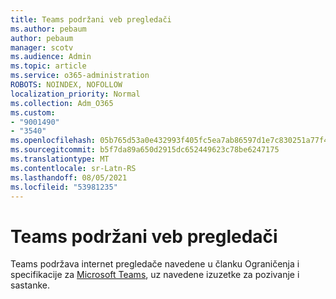 ```yaml
---
title: Teams podržani veb pregledači
ms.author: pebaum
author: pebaum
manager: scotv
ms.audience: Admin
ms.topic: article
ms.service: o365-administration
ROBOTS: NOINDEX, NOFOLLOW
localization_priority: Normal
ms.collection: Adm_O365
ms.custom:
- "9001490"
- "3540"
ms.openlocfilehash: 05b765d53a0e432993f405fc5ea7ab86597d1e7c830251a77f4167a536d2b7dc
ms.sourcegitcommit: b5f7da89a650d2915dc652449623c78be6247175
ms.translationtype: MT
ms.contentlocale: sr-Latn-RS
ms.lasthandoff: 08/05/2021
ms.locfileid: "53981235"
---
```

# <a name="teams-supported-web-browsers"></a>Teams podržani veb pregledači

Teams podržava internet pregledače navedene u članku Ograničenja i specifikacije za [Microsoft Teams](https://docs.microsoft.com/microsoftteams/limits-specifications-teams#browsers), uz navedene izuzetke za pozivanje i sastanke.